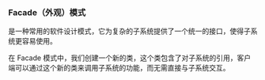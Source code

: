 ### Facade（外观）模式

是一种常用的软件设计模式，它为复杂的子系统提供了一个统一的接口，使得子系统更容易使用。

在 Facade 模式中，我们创建一个新的类，这个类包含了对子系统的引用，客户端可以通过这个新的类来调用子系统的功能，而无需直接与子系统交互。

